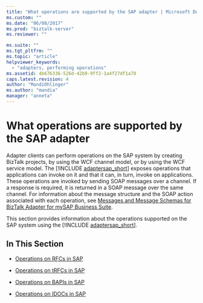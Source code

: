 ```yaml
---
title: "What operations are supported by the SAP adapter | Microsoft Docs"
ms.custom: ""
ms.date: "06/08/2017"
ms.prod: "biztalk-server"
ms.reviewer: ""

ms.suite: ""
ms.tgt_pltfrm: ""
ms.topic: "article"
helpviewer_keywords: 
  - "adapters, performing operations"
ms.assetid: 4b676336-526d-42b9-9ff2-1a4f27df1a78
caps.latest.revision: 4
author: "MandiOhlinger"
ms.author: "mandia"
manager: "anneta"
---
```

# What operations are supported by the SAP adapter
Adapter clients can perform operations on the SAP system by creating BizTalk projects, by using the WCF channel model, or by using the WCF service model. The [!INCLUDE [adaptersap_short](../../includes/adaptersap-short-md.md)] exposes operations that applications can invoke on it and that it can, in turn, invoke on applications. These operations are invoked by sending SOAP messages over a channel. If a response is required, it is returned in a SOAP message over the same channel. For information about the message structure and the SOAP action associated with each operation, see [Messages and Message Schemas for BizTalk Adapter for mySAP Business Suite](../../adapters-and-accelerators/adapter-sap/messages-and-message-schemas-for-biztalk-adapter-for-mysap-business-suite.md).  
  
 This section provides information about the operations supported on the SAP system using the [!INCLUDE [adaptersap_short](../../includes/adaptersap-short-md.md)].  
  
## In This Section  
  
-   [Operations on RFCs in SAP](../../adapters-and-accelerators/adapter-sap/operations-on-rfcs-in-sap.md)  
  
-   [Operations on tRFCs in SAP](../../adapters-and-accelerators/adapter-sap/operations-on-trfcs-in-sap.md)  
  
-   [Operations on BAPIs in SAP](../../adapters-and-accelerators/adapter-sap/operations-on-bapis-in-sap.md)  
  
-   [Operations on IDOCs in SAP](../../adapters-and-accelerators/adapter-sap/operations-on-idocs-in-sap.md)